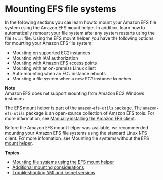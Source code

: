 # Mounting EFS file systems<a name="mounting-fs"></a>

In the following sections you can learn how to mount your Amazon EFS file system using the Amazon EFS mount helper\. In addition, learn how to automatically remount your file system after any system restarts using the file `fstab` file\. Using the EFS mount helper, you have the following options for mounting your Amazon EFS file system:
+ Mounting on supported EC2 instances
+ Mounting with IAM authorization
+ Mounting with Amazon EFS access points
+ Mounting with an on\-premise Linux client
+ Auto\-mounting when an EC2 instance reboots
+ Mounting a file system when a new EC2 instance launches

**Note**  
Amazon EFS does not support mounting from Amazon EC2 Windows instances\.

The EFS mount helper is part of the `amazon-efs-utils` package\. The `amazon-efs-utils` package is an open\-source collection of Amazon EFS tools\. For more information, see [Manually installing the Amazon EFS client](installing-amazon-efs-utils.md)\.

Before the Amazon EFS mount helper was available, we recommended mounting your Amazon EFS file systems using the standard Linux NFS client\. For more information, see [Mounting file systems without the EFS mount helper](mounting-fs-old.md)\.

**Topics**
+ [Mounting file systems using the EFS mount helper](efs-mount-helper.md)
+ [Additional mounting considerations](mounting-fs-mount-cmd-general.md)
+ [Troubleshooting AMI and kernel versions](ami-kernel-versions-troubleshooting.md)
